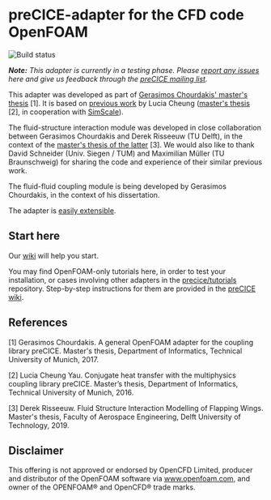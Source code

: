 # preCICE-adapter for the CFD code OpenFOAM
<a style="text-decoration: none" href="https://travis-ci.org/precice/openfoam-adapter" target="_blank">
    <img src="https://travis-ci.org/precice/openfoam-adapter.svg?branch=master" alt="Build status">
</a>

_**Note:** This adapter is currently in a testing phase. Please [report any issues](https://github.com/precice/openfoam-adapter/issues) here and give us feedback through the [preCICE mailing list](https://mailman.informatik.uni-stuttgart.de/mailman/listinfo/precice)._

This adapter was developed as part of [Gerasimos Chourdakis' master's thesis](https://www5.in.tum.de/pub/Chourdakis2017_Thesis.pdf) [1].
It is based on [previous work](https://github.com/ludcila/CHT-preCICE) by Lucia Cheung ([master's thesis](https://www5.in.tum.de/pub/Cheung2016_Thesis.pdf) [2], in cooperation with [SimScale](https://www.simscale.com/)).

The fluid-structure interaction module was developed in close collaboration between Gerasimos Chourdakis and Derek Risseeuw (TU Delft), in the context of the [master's thesis of the latter](http://resolver.tudelft.nl/uuid:70beddde-e870-4c62-9a2f-8758b4e49123) [3]. We would also like to thank David Schneider (Univ. Siegen / TUM) and Maximilian Müller (TU Braunschweig) for sharing the code and experience of their similar previous work.

The fluid-fluid coupling module is being developed by Gerasimos Chourdakis, in the context of his dissertation.

The adapter is [easily extensible](https://github.com/precice/openfoam-adapter/wiki/How-to-extend-the-adapter).

## Start here

Our [wiki](https://github.com/precice/openfoam-adapter/wiki) will help you start. 

You may find OpenFOAM-only tutorials here, in order to test your installation, or cases involving other adapters in the [precice/tutorials](https://github.com/precice/tutorials) repository. Step-by-step instructions for them are provided in the [preCICE wiki](https://github.com/precice/precice/wiki).



## References

[1] Gerasimos Chourdakis. A general OpenFOAM adapter for the coupling library preCICE. Master's thesis, Department of Informatics, Technical University of Munich, 2017.

[2] Lucia Cheung Yau. Conjugate heat transfer with the multiphysics coupling library preCICE. Master’s thesis, Department of Informatics, Technical University of Munich, 2016.

[3] Derek Risseeuw. Fluid Structure Interaction Modelling of Flapping Wings. Master's thesis, Faculty of Aerospace Engineering, Delft University of Technology, 2019.

## Disclaimer

This offering is not approved or endorsed by OpenCFD Limited, producer and distributor of the OpenFOAM software via www.openfoam.com, and owner of the OPENFOAM®  and OpenCFD®  trade marks.
